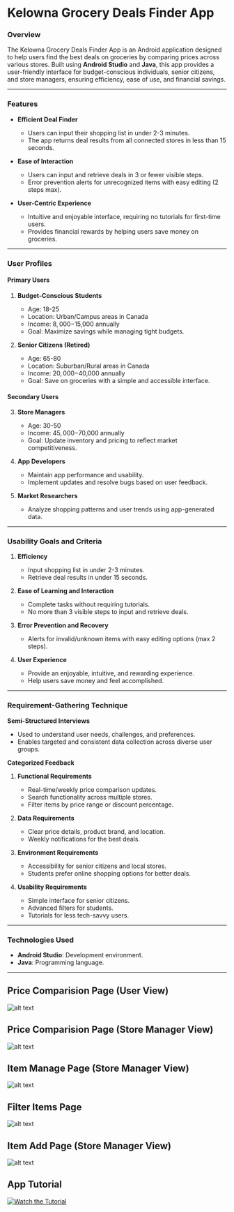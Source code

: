 # Kelowna Grocery Deals Finder App  

### Overview  
The Kelowna Grocery Deals Finder App is an Android application designed to help users find the best deals on groceries by comparing prices across various stores. Built using **Android Studio** and **Java**, this app provides a user-friendly interface for budget-conscious individuals, senior citizens, and store managers, ensuring efficiency, ease of use, and financial savings.  

---

### Features  
- **Efficient Deal Finder**  
  - Users can input their shopping list in under 2-3 minutes.  
  - The app returns deal results from all connected stores in less than 15 seconds.  

- **Ease of Interaction**  
  - Users can input and retrieve deals in 3 or fewer visible steps.  
  - Error prevention alerts for unrecognized items with easy editing (2 steps max).  

- **User-Centric Experience**  
  - Intuitive and enjoyable interface, requiring no tutorials for first-time users.  
  - Provides financial rewards by helping users save money on groceries.  

---

### User Profiles  
#### **Primary Users**  
1. **Budget-Conscious Students**  
   - Age: 18-25  
   - Location: Urban/Campus areas in Canada  
   - Income: $8,000-$15,000 annually  
   - Goal: Maximize savings while managing tight budgets.  

2. **Senior Citizens (Retired)**  
   - Age: 65-80  
   - Location: Suburban/Rural areas in Canada  
   - Income: $20,000-$40,000 annually  
   - Goal: Save on groceries with a simple and accessible interface.  

#### **Secondary Users**  
3. **Store Managers**  
   - Age: 30-50  
   - Income: $45,000-$70,000 annually  
   - Goal: Update inventory and pricing to reflect market competitiveness.  

4. **App Developers**  
   - Maintain app performance and usability.  
   - Implement updates and resolve bugs based on user feedback.  

5. **Market Researchers**  
   - Analyze shopping patterns and user trends using app-generated data.  

---

### Usability Goals and Criteria  
1. **Efficiency**  
   - Input shopping list in under 2-3 minutes.  
   - Retrieve deal results in under 15 seconds.  

2. **Ease of Learning and Interaction**  
   - Complete tasks without requiring tutorials.  
   - No more than 3 visible steps to input and retrieve deals.  

3. **Error Prevention and Recovery**  
   - Alerts for invalid/unknown items with easy editing options (max 2 steps).  

4. **User Experience**  
   - Provide an enjoyable, intuitive, and rewarding experience.  
   - Help users save money and feel accomplished.  

---

### Requirement-Gathering Technique  
**Semi-Structured Interviews**  
- Used to understand user needs, challenges, and preferences.  
- Enables targeted and consistent data collection across diverse user groups.  

**Categorized Feedback**  
1. **Functional Requirements**  
   - Real-time/weekly price comparison updates.  
   - Search functionality across multiple stores.  
   - Filter items by price range or discount percentage.  

2. **Data Requirements**  
   - Clear price details, product brand, and location.  
   - Weekly notifications for the best deals.  

3. **Environment Requirements**  
   - Accessibility for senior citizens and local stores.  
   - Students prefer online shopping options for better deals.  

4. **Usability Requirements**  
   - Simple interface for senior citizens.  
   - Advanced filters for students.  
   - Tutorials for less tech-savvy users.  

---

### Technologies Used  
- **Android Studio**: Development environment.  
- **Java**: Programming language.  

---

## Price Comparision Page (User View)
![alt text](image6.png)

## Price Comparision Page (Store Manager View)
![alt text](image-1.png)
## Item Manage Page (Store Manager View)
![alt text](image-2.png)
## Filter Items Page
![alt text](image-3.png)
## Item Add Page (Store Manager View)
![alt text](image5.png)


## App Tutorial
[![Watch the Tutorial](https://img.youtube.com/vi/dkzeb9VHRoE/hqdefault.jpg)](https://www.youtube.com/watch?v=dkzeb9VHRoE)

